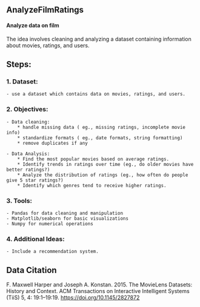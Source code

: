 ## AnalyzeFilmRatings
#### Analyze data on film

The idea involves cleaning and analyzing a dataset containing information about movies, ratings, and users.

## Steps:
### 1. Dataset: 
    - use a dataset which contains data on movies, ratings, and users. 

### 2. Objectives:
    - Data cleaning:
        * handle missing data ( eg., missing ratings, incomplete movie info)
        * standardize formats ( eg., date formats, string formatting)
        * remove duplicates if any

    - Data Analysis:
        * Find the most popular movies based on average ratings.
        * Identify trends in ratings over time (eg., do older movies have better ratings?)
        * Analyze the distribution of ratings (eg., how often do people give 5 star ratings?)
        * Identify which genres tend to receive higher ratings.

### 3. Tools:
    - Pandas for data cleaning and manipulation
    - Matplotlib/seaborn for basic visualizations
    - Numpy for numerical operations

### 4. Additional Ideas:
    - Include a recommendation system.


## Data Citation
F. Maxwell Harper and Joseph A. Konstan. 2015. The MovieLens 
Datasets: History and Context. ACM Transactions on Interactive 
Intelligent Systems (TiiS) 5, 4: 19:1–19:19. 
https://doi.org/10.1145/2827872